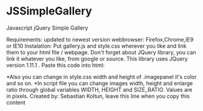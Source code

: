# JSSimpleGallery
Javascript jQuery Simple Gallery

Requirements:
updated to newest version webbrowser: Firefox,Chrome,IE9 or IE10
Instalation:
Put gallery.js and style.css wherever you like and link them to your html file / webpage.
Don't forget about JQuery library, you can link it whatever you like, from google or source.
This library uses JQuery version 1.11.1 .
Paste this code into html:
<div class='imagepanel'>
<div class='images'>
<!-- ... -->
<div class='image lightbox_trigger'> <!-- here your image --> </div>
<div class='image lightbox_trigger'> <!-- here your image --> </div>
<div class='image lightbox_trigger'> <!-- here your image --> </div>
<div class='image lightbox_trigger'> <!-- here your image --> </div>
<!-- ... -->
</div>
</div>
*Also you can change in style.css width and height of .imagepanel it's color and so on.
*In script file you can change images width, height and enlarge ratio through global variables
WIDTH, HEIGHT and SIZE_RATIO. Values are in pixels.
Created by: Sebastian Koltun, leave this line when you copy this content
